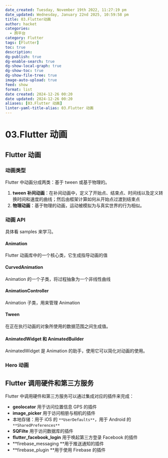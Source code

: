 ```yaml
---
date_created: Tuesday, November 19th 2022, 11:27:19 pm
date_updated: Wednesday, January 22nd 2025, 10:59:58 pm
title: 03.Flutter动画
author: hacket
categories:
  - 跨平台
category: Flutter
tags: [Flutter]
toc: true
description: 
dg-publish: true
dg-enable-search: true
dg-show-local-graph: true
dg-show-toc: true
dg-show-file-tree: true
image-auto-upload: true
feed: show
format: list
date created: 2024-12-26 00:20
date updated: 2024-12-26 00:20
aliases: [03.Flutter 动画]
linter-yaml-title-alias: 03.Flutter 动画
---
```


# 03.Flutter 动画

## Flutter 动画

### 动画类型

Flutter 中动画分成两类：基于 tween 或基于物理的。

1. **tween 补间动画**：在补间动画中，定义了开始点、结束点、时间线以及定义转换时间和速度的曲线；然后由框架计算如何从开始点过渡到结束点
2. **物理动画**：基于物理的动画，运动被模拟为与真实世界的行为相似。

### 动画 API

具体看 samples 来学习。

#### Animation

Flutter 动画库中的一个核心类，它生成指导动画的值

#### CurvedAnimation

Animation 的一个子类，将过程抽象为一个非线性曲线

#### AnimationController

Animation 子类，用来管理 Animation

#### Tween

在正在执行动画的对象所使用的数据范围之间生成值。

#### AnimatedWidget 和 AnimatedBuilder

AnimatedWidget 是 Animation 的助手，使用它可以简化对动画的使用。

### Hero 动画

## Flutter 调用硬件和第三方服务

Flutter 中调用硬件和第三方服务可以通过集成对应的插件来完成：

- **geolocator** 用于访问位置信息 GPS 的插件
- **image_picker** 用于访问相册与相机的插件
- 本地存储：用于 iOS 的 `**UserDefaults**`，用于 Android 的 `**SharedPreferences**`
- **SQFilte** 用于访问数据库的插件
- **flutter_facebook_login** 用于唤起第三方登录 Facebook 的插件
- **firebase_messaging **用于推送通知的插件
- **firebase_plugin **用于使用 Firebase 的插件
